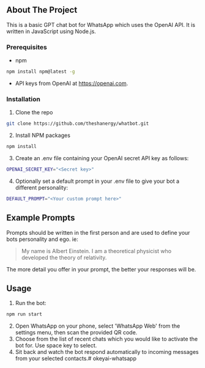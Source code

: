 ## About The Project

This is a basic GPT chat bot for WhatsApp which uses the OpenAI API. It is written in JavaScript using Node.js.


### Prerequisites

* npm
```sh
npm install npm@latest -g
```
* API keys from OpenAI at https://openai.com.


### Installation

1. Clone the repo
```sh
git clone https://github.com/theshanergy/whatbot.git
```
2. Install NPM packages
```sh
npm install
```
3. Create an .env file containing your OpenAI secret API key as follows:
```sh
OPENAI_SECRET_KEY="<Secret key>"
```
4. Optionally set a default prompt in your .env file to give your bot a different personality:
```sh
DEFAULT_PROMPT="<Your custom prompt here>"
```


## Example Prompts

Prompts should be written in the first person and are used to define your bots personality and ego. ie:

> My name is Albert Einstein. I am a theoretical physicist who developed the theory of relativity.

The more detail you offer in your prompt, the better your responses will be.


## Usage

1. Run the bot:
```sh
npm run start
```
2. Open WhatsApp on your phone, select 'WhatsApp Web' from the settings menu, then scan the provided QR code.
3. Choose from the list of recent chats which you would like to activate the bot for. Use space key to select.
4. Sit back and watch the bot respond automatically to incoming messages from your selected contacts.# okeyai-whatsapp

